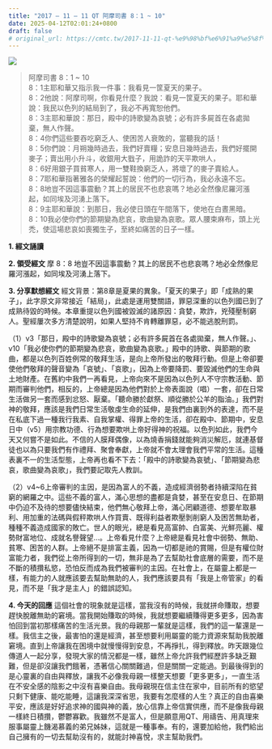 ```yaml
---
title: "2017 – 11 – 11 QT 阿摩司書 8：1 ~ 10"
date: 2025-04-12T02:01:24+0800
draft: false
# original_url: https://cmtc.tw/2017-11-11-qt-%e9%98%bf%e6%91%a9%e5%8f%b8%e6%9b%b8-8%ef%bc%9a1-10
---
```


![](/images/qt.jpg)
> 阿摩司書 8：1 ~ 10  
> 8：1主耶和華又指示我一件事：我看見一筐夏天的果子。  
> 8：2他說：阿摩司啊，你看見什麼？我說：看見一筐夏天的果子。耶和華說：我民以色列的結局到了，我必不再寬恕他們。  
> 8：3主耶和華說：那日，殿中的詩歌變為哀號；必有許多屍首在各處拋棄，無人作聲。  
> 8：4你們這些要吞吃窮乏人、使困苦人衰敗的，當聽我的話！  
> 8：5你們說：月朔幾時過去，我們好賣糧；安息日幾時過去，我們好擺開麥子；賣出用小升斗，收銀用大戥子，用詭詐的天平欺哄人，  
> 8：6好用銀子買貧寒人，用一雙鞋換窮乏人，將壞了的麥子賣給人。  
> 8：7耶和華指著雅各的榮耀起誓說：他們的一切行為，我必永遠不忘。  
> 8：8地豈不因這事震動？其上的居民不也悲哀嗎？地必全然像尼羅河漲起，如同埃及河湧上落下。  
> 8：9主耶和華說：到那日，我必使日頭在午間落下，使地在白晝黑暗。  
> 8：10我必使你們的節期變為悲哀，歌曲變為哀歌。眾人腰束麻布，頭上光禿，使這場悲哀如喪獨生子，至終如痛苦的日子一樣。

**1. 經文誦讀**

**2. 領受經文**
摩 8：8 地豈不因這事震動？其上的居民不也悲哀嗎？地必全然像尼羅河漲起，如同埃及河湧上落下。

**3. 分享默想經文**
經文背景：第8章是夏果的異象。「夏天的果子」即「成熟的果子」，此字原文非常接近「結局」，此處是運用雙關語，罪惡深重的以色列國已到了成熟待毀的時候。本章重提以色列國被毀滅的諸原因：貪婪，欺詐，兇殘壓制窮人。聖經屢次多方清楚說明，如果人堅持不肯轉離罪惡，必不能逃脫刑罰。

（1）v3「那日，殿中的詩歌變為哀號；必有許多屍首在各處拋棄，無人作聲。」、v10「我必使你們的節期變為悲哀，歌曲變為哀歌。」殿中的詩歌、與節期的歌曲，都是以色列百姓例常的敬拜生活，是向上帝所發出的敬拜行動。但是上帝卻要使他們敬拜的聲音變為「哀號」、「哀歌」，因為上帝要降罰、要毀滅他們的生命與土地財產。在舊約中我們一再看見，上帝向來不是因為以色列人不守宗教活動、節期而審判他們，相反的，上帝總是因為他們對於上帝表面說（唱）一套，卻在日常生活做另一套而感到忿怒、厭棄。「聽命勝於獻祭、順從勝於公羊的脂油。」我們對神的敬拜，應該是我們日常生活敬虔生命的延伸，是我們由裏到外的表達，而不是在私底下過一種我行我素、自我掌權、得罪上帝的生活，卻在殿中、節期中，安息日中（v5）用宗教功德、行為想要欺哄上帝好得神的祝福。以色列如此，我們今天又何嘗不是如此。不信的人膜拜偶像，以為燒香捐錢就能夠消災解厄，就連基督徒也以為只要我們有作禮拜、聚會奉獻，上帝就不會太理會我們平常的生活。這種表裏不一的生活型態，上帝再也看不下去：「殿中的詩歌變為哀號」、「節期變為悲哀，歌曲變為哀歌」，我們要記取先人教訓。

（2）v4\~6上帝審判的主因，是因為富人的不義，造成經濟弱勢者持續深陷在貧窮的網羅之中。這些不義的富人，滿心思想的盡都是貪婪，甚至在安息日、在節期中仍迫不及待的想要儘快結束，他們無心敬拜上帝，滿心罔顧道德、想要牟取暴利、用加重的法碼與假秤欺哄人作買賣、既得利益者欺壓剝削窮人及困苦無助者，種種不義造成國家的敗亡。世人的眼光，總是看見高富帥、白富美、光鮮亮麗、權勢財富地位、成就名譽聲望…。上帝看見什麼？上帝總是看見社會中弱勢、無助、貧寒、困苦的人群。上帝絕不是排富主義，因為一切都是祂的賞賜，但是有權位財富能力者，我們從上帝所得到的一切，無非是為了去幫助社會底層的需要，而不是不斷的積攢私慾，恐怕反而成為我們被審判的主因。在社會上，在屬靈上都是一樣，有能力的人就應該要去幫助無助的人，我們應該要具有「我是上帝管家」的看見，而不是「我才是主人」的錯誤認知。

**4. 今天的回應**
這個社會的現象就是這樣，當我沒有的時候，我就拼命賺取，想要趕快脫離無助的窘境。當我開始賺取的時候，我就想要繼續賺得更多更多，因為害怕回到當初那樣痛苦的生活光景。我的母親那一輩就是這樣，我們的這一輩還是一樣。我信主之後，最害怕的還是經濟，甚至想要利用屬靈的能力資源來幫助我脫離窘境。直到上帝讓我在困境中就慢慢得到安息，不再掙扎，得到釋放。昨天跟幾位傳道人一起分享，發現大家的情況都是一樣，雖然上帝允許我們經歷許多缺乏艱難，但是卻沒讓我們餓著，憑著信心關關難過，但是關關一定能過。到最後得到的是心靈裏的自由與釋放，讓我不必像我母親一樣整天想要「更多更多」，一直生活在不安全感的陰影之中沒有喜樂自由。我母親現在信主住在家中，目前所有的慾望只剩下健康、能吃能睡，這讓我深深省思，我要有怎麼樣的人生？真正的自由喜樂平安，應該是好好追求神的國與神的義，放心信靠上帝信實供應，而不是像我母親一樣終日積攢，鬱鬱寡歡。我雖然不是富人，但是願意用QT、用禱告、用真理來服事屬靈上饑渴慕義的弟兄姊妹，這就是一種事奉。有的，還要加給他，我們給出自己擁有的一切去幫助沒有的，就能討神喜悅，求主幫助我們。
